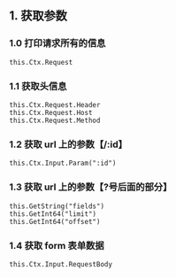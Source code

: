 ﻿## 1. 获取参数
### 1.0 打印请求所有的信息 
``` 
this.Ctx.Request
```

### 1.1 获取头信息
```
this.Ctx.Request.Header
this.Ctx.Request.Host
this.Ctx.Request.Method
```

### 1.2 获取 url 上的参数【/:id】 
```
this.Ctx.Input.Param(":id")
```

### 1.3 获取 url 上的参数【?号后面的部分】
```
this.GetString("fields")
this.GetInt64("limit")
this.GetInt64("offset")
```

### 1.4 获取 form 表单数据
```
this.Ctx.Input.RequestBody
```